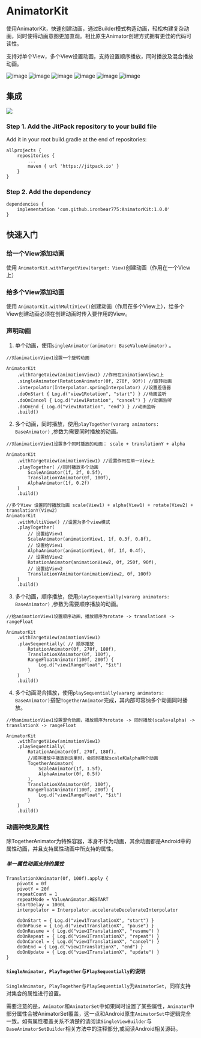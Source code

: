 # AnimatorKit

使用AnimatorKit，快速创建动画，通过Builder模式构造动画，轻松构建复杂动画，同时使得动画意图更加直观。相比原生Animator创建方式拥有更佳的代码可读性。

支持对单个View，多个View设置动画，支持设置顺序播放，同时播放及混合播放动画。

![image](https://github.com/ironbear775/AnimatorKit/blob/main/pic/demo1.gif)
![image](https://github.com/ironbear775/AnimatorKit/blob/main/pic/demo2.gif)
![image](https://github.com/ironbear775/AnimatorKit/blob/main/pic/demo3.gif)
![image](https://github.com/ironbear775/AnimatorKit/blob/main/pic/demo4.gif)
![image](https://github.com/ironbear775/AnimatorKit/blob/main/pic/demo5.gif)
![image](https://github.com/ironbear775/AnimatorKit/blob/main/pic/demo6.gif)

## 集成

[![](https://jitpack.io/v/ironbear775/AnimatorKit.svg)](https://jitpack.io/#ironbear775/AnimatorKit)

### Step 1. Add the JitPack repository to your build file

Add it in your root build.gradle at the end of repositories:

```
allprojects {
	repositories {
		...
		maven { url 'https://jitpack.io' }
	}
}
```

### Step 2. Add the dependency
```
dependencies {
	implementation 'com.github.ironbear775:AnimatorKit:1.0.0'
}
```

## 快速入门
### 给一个View添加动画

使用 `AnimatorKit.withTargetView(target: View)`创建动画（作用在一个View上）

### 给多个View添加动画

使用 `AnimatorKit.withMultiView()`创建动画（作用在多个View上），给多个View创建动画必须在创建动画时传入要作用的View。

### 声明动画
1. 单个动画，使用`singleAnimator(animator: BaseValueAnimator)` 。
``` 
//对animationView1设置一个旋转动画

AnimatorKit
    .withTargetView(animationView1) //作用在animationView1上
    .singleAnimator(RotationAnimator(0f, 270f, 90f)) //旋转动画
    .interpolator(Interpolator.springInterpolator) //设置差值器
    .doOnStart { Log.d("view1Rotation", "start") } //动画监听
    .doOnCancel { Log.d("view1Rotation", "cancel") } //动画监听
    .doOnEnd { Log.d("view1Rotation", "end") } //动画监听
    .build()
```
2. 多个动画，同时播放，使用`playTogether(vararg animators: BaseAnimator)` ,参数为需要同时播放的动画。
```
//对animationView1设置多个同时播放的动画： scale + translationY + alpha

AnimatorKit
    .withTargetView(animationView1) //设置作用在单一View上
    .playTogether( //同时播放多个动画
        ScaleAnimator(1f, 2f, 0.5f),
        TranslationYAnimator(0f, 100f),
        AlphaAnimator(1f, 0.2f)
    )
    .build()
    
//多个View 设置同时播放动画 scale(View1) + alpha(View1) + rotate(View2) + translationY(View2)
AnimatorKit
    .withMultiView() //设置为多个view模式
    .playTogether(
        // 设置给View1
        ScaleAnimator(animationView1, 1f, 0.3f, 0.8f),
        // 设置给View1
        AlphaAnimator(animationView1, 0f, 1f, 0.4f),
        // 设置给View2
        RotationAnimator(animationView2, 0f, 250f, 90f),
        // 设置给View2
        TranslationYAnimator(animationView2, 0f, 100f)
    )
    .build()
```
3. 多个动画，顺序播放，使用`playSequentially(vararg animators: BaseAnimator)` ,参数为需要顺序播放的动画。
```
//给animationView1设置顺序动画，播放顺序为rotate -> translationX -> rangeFloat

AnimatorKit
    .withTargetView(animationView1)
    .playSequentially( // 顺序播放
        RotationAnimator(0f, 270f, 180f),
        TranslationXAnimator(0f, 100f),
        RangeFloatAnimator(100f, 200f) {
            Log.d("view1RangeFloat", "$it")
        }
    )
    .build()
```
4. 多个动画混合播放，使用`playSequentially(vararg animators: BaseAnimator)`搭配`TogetherAnimator`完成，其内部可容纳多个动画同时播放。
```
//给animationView1设置混合动画，播放顺序为rotate -> 同时播放(scale+alpha) -> translationX -> rangeFloat

AnimatorKit
    .withTargetView(animationView1)
    .playSequentially(
        RotationAnimator(0f, 270f, 180f),
        //顺序播放中播放到这里时，会同时播放scale和alpha两个动画
        TogetherAnimator( 
            ScaleAnimator(1f, 1.5f),
            AlphaAnimator(0f, 0.5f)
        ),
        TranslationXAnimator(0f, 100f),
        RangeFloatAnimator(100f, 200f) {
            Log.d("view1RangeFloat", "$it")
        }
    )
    .build()
```

### 动画种类及属性

除TogetherAnimator为特殊容器，本身不作为动画，其余动画都是Android中的属性动画，并且支持属性动画中所支持的属性。

##### 单一属性动画支持的属性
```
TranslationXAnimator(0f, 100f).apply {
    pivotX = 0f
    pivotY = 20f
    repeatCount = 1
    repeatMode = ValueAnimator.RESTART
    startDelay = 1000L
    interpolator = Interpolator.accelerateDecelerateInterpolator
    
    doOnStart = { Log.d("view1TranslationX", "start") }
    doOnPause = { Log.d("view1TranslationX", "pause") }
    doOnResume = { Log.d("view1TranslationX", "resume") }
    doOnRepeat = { Log.d("view1TranslationX", "repeat") }
    doOnCancel = { Log.d("view1TranslationX", "cancel") }
    doOnEnd = { Log.d("view1TranslationX", "end") }
    doOnUpdate = { Log.d("view1TranslationX", "update") }
}
```
#### `SingleAnimator`，`PlayTogether`与`PlaySequentially`的说明

`SingleAnimator`，`PlayTogether`与`PlaySequentially`为`AnimatorSet`，同样支持对集合的属性进行设置。

需要注意的是，`Animator`和`AnimatorSet`中如果同时设置了某些属性，`Animator`中部分属性会被AnimatorSet覆盖，这一点和Android原生`AnimatorSet`中逻辑完全一致。如有属性覆盖关系不清楚的请阅读`SingleViewBuilder`与`BaseAnimatorSetBuilder`相关方法中的注释部分,或阅读Android相关源码。
